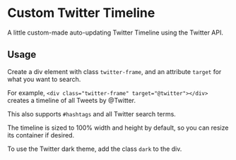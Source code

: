 # Custom Twitter Timeline

A little custom-made auto-updating Twitter Timeline using the Twitter API.

## Usage

Create a div element with class `twitter-frame`, and an attribute `target` for what you want to search.

For example, `<div class="twitter-frame" target="@twitter"></div>` creates a timeline of all Tweets by @Twitter.

This also supports `#hashtags` and all Twitter search terms.

The timeline is sized to 100% width and height by default, so you can resize its container if desired.

To use the Twitter dark theme, add the class `dark` to the div.